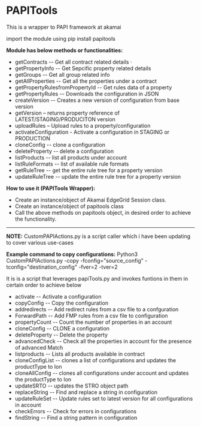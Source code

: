# PAPITools
This is a wrapper to PAPI framework at akamai

import the module using pip install papitools
 
**Module has below methods or functionalities:**
 

 - getContracts  -- Get all contract related details  ·
 - getPropertyInfo -- Get Sepcific property related details 
 - getGroups -- Get all group related info
 - getAllProperties -- Get all the properties under a contract
 - getPropertyRulesfromPropertyId -- Get rules data of a property
 - getPropertyRules  -- Downloads the configuration in JSON   
 - createVersion  -- Creates a new version of  configuration from base version
 - getVersion – returns property reference of LATEST/STAGING/PRODUCITON version
 - uploadRules – Upload rules to a property/configuration 
 - activateConfiguration  - Activate a configuration in STAGING or PRODUCTION
 - cloneConfig -- clone a configuration 
 - deleteProperty -- delete a configuration
 - listProducts -- list all products under account
 - listRuleFormats -- list of available rule formats
 - getRuleTree -- get the entire rule tree for a property version
 - updateRuleTree -- update the entire rule tree for a property version 
 

 
**How to use it (PAPITools Wrapper):**

 - Create an instance/object of Akamai EdgeGrid Session class. 
 - Create an instance/object of papitools class 
 - Call the above methods on papitools object, in desired order to achieve the functionality.

 
----------


 **NOTE:** 
 CustomPAPIActions.py is a script caller which i have been updating to cover various use-cases

**Example command to copy configurations:**
Python3 CustomPAPIActions.py -copy -fconfig="source_config" -tconfig="destination_config" -fver=2 -tver=2 

 It is is a script that leverages papiTools.py and invokes funtions in them in certain order to achieve below
 - activate  -- Activate a configuration     
 - copyConfig -- Copy the configuration     
 - addredirects  -- Add redirect rules from a csv file to a confguration  
 - ForwardPath  -- Add FMP rules from a csv file to configuration   
 - propertyCount -- Count the number of properties in an account    
 - cloneConfig -- CLONE a configuration 
 - deleteProperty  --  Delete the property     
 - advancedCheck  -- Check all the properties in account for the presence of advanced Match
 - listproducts -- Lists all products available in contract
 - cloneConfigList -- clones a list of configurations and updates the productType to Ion
 - cloneAllConfig -- clones all configurations under account and updates the productType to Ion
 - updateSRTO -- updates the STRO object path
 - replaceString -- Find and replace a string in configuration
 - updateRuleSet -- Update rules set to latest version for all configurations in account
 - checkErrors -- Check for errors in configurations
 - findString -- Find a string pattern in configuration

